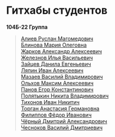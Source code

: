 # Гитхабы студентов

**104Б-22 Группа** 
>[Алиев Руслан Магомедович](https://github.com/youngrusik) \
>[Блинова Мария Олеговна](https://github.com/sopasopasopasopa) \
>[Жарков Александр Алексеевич](https://github.com/alexandrerro) \
>[Железнов Илья Васильевич](https://github.com/keinpop) \
>[Зайцев Данила Евгеньевич](https://github.com/Aredicus) \
>[Ляпин Иван Алексеевич](https://github.com/des7ruct1on) \
>[Мазаев Василий Владимирович](https://github.com/dissembler09) \
>[Ольхов Максим Алексеевич](https://github.com/tradico) \
>[Панов Егор Константинович](https://github.com/IsagbrI) \
>[Полятыкин Никита Владимирович](https://github.com/fieldspoke) \
>[Тихонов Иван Никитич](https://github.com/ivan-tikhonov1337) \
>[Торган Анастасия Германовна](https://github.com/AGTorgan) \
>[Филиппов Фёдор Иванович](https://github.com/ravenMVA) \
>[Чёрный Дмитрий Александрович](https://github.com/Unix-enjoyer) \
>[Чесноков Василий Дмитриевич](https://github.com/Che4ve)

